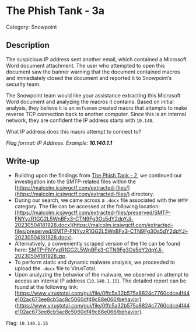 # The Phish Tank - 3a
Category: Snowpoint

## Description
The suspicious IP address sent another email, which contained a Microsoft Word document attachment. The user who attempted to open this document saw the banner warning that the document contained macros and immediately closed the document and reported it to Snowpoint’s security team.

The Snowpoint team would like your assistance extracting this Microsoft Word document and analyzing the macros it contains. Based on initial analysis, they believe it is an `msfvenom` created macro that attempts to make reverse TCP connection back to another computer. Since this is an internal network, they are confident the IP address starts with `10.140`.

What IP address does this macro attempt to connect to?

*Flag format: IP Address. Example: **10.140.1.1***

## Write-up
- Building upon the findings from [The Phish Tank - 2](../snowpoint-the-phish-tank-2/README.md), we continued our investigation into the SMTP-related files within the [https://malcolm.icsjwgctf.com/extracted-files/](https://malcolm.icsjwgctf.com/extracted-files/) directory.
- During our search, we came across a `.docx` file associated with the `SMTP` category. The file can be accessed at the following location: [https://malcolm.icsjwgctf.com/extracted-files/preserved/SMTP-FNYyzR1GG2L5WnBFx3-CTN9Fg3Os5dY2dpYJj-20230504181928.docx](https://malcolm.icsjwgctf.com/extracted-files/preserved/SMTP-FNYyzR1GG2L5WnBFx3-CTN9Fg3Os5dY2dpYJj-20230504181928.docx).
- Alternatively, a conveniently scraped version of the file can be found here: [SMTP-FNYyzR1GG2L5WnBFx3-CTN9Fg3Os5dY2dpYJj-20230504181928.zip](solution/SMTP-FNYyzR1GG2L5WnBFx3-CTN9Fg3Os5dY2dpYJj-20230504181928.zip).
- To perform static and dynamic malware analysis, we proceeded to upload the `.docx` file to VirusTotal.
- Upon analyzing the behavior of the malware, we observed an attempt to access an internal IP address (`10.140.1.15`). The detailed report can be found at the following link: [https://www.virustotal.com/gui/file/0ffc5a32b575a8824c7760cdce4f44e102ac673ee8cb5ac8c5060df49c88e066/behavior](https://www.virustotal.com/gui/file/0ffc5a32b575a8824c7760cdce4f44e102ac673ee8cb5ac8c5060df49c88e066/behavior).

Flag: `10.140.1.15`
